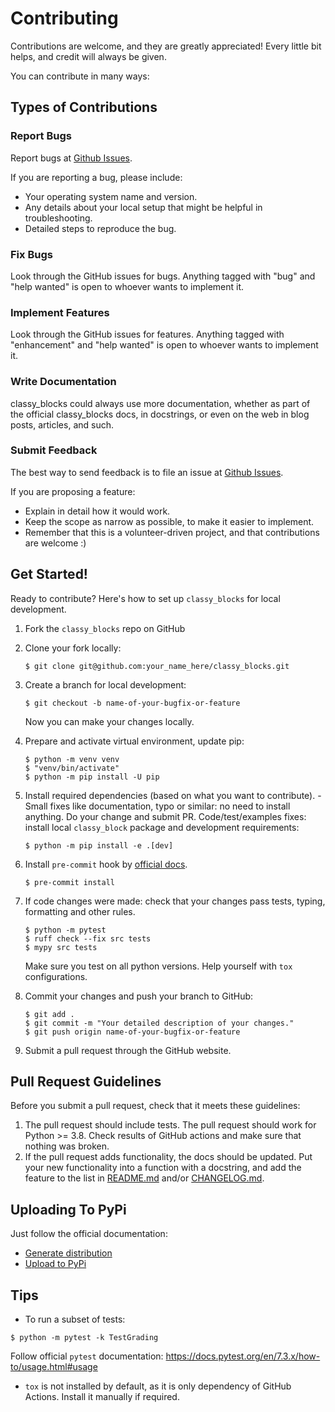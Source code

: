 # Contributing

Contributions are welcome, and they are greatly appreciated! Every
little bit helps, and credit will always be given.

You can contribute in many ways:

## Types of Contributions

### Report Bugs

Report bugs at [Github Issues](https://github.com/FranzBangar/classy_blocks/issues).

If you are reporting a bug, please include:
-   Your operating system name and version.
-   Any details about your local setup that might be helpful in
    troubleshooting.
-   Detailed steps to reproduce the bug.

### Fix Bugs

Look through the GitHub issues for bugs. Anything tagged with \"bug\"
and \"help wanted\" is open to whoever wants to implement it.

### Implement Features

Look through the GitHub issues for features. Anything tagged with
\"enhancement\" and \"help wanted\" is open to whoever wants to
implement it.

### Write Documentation

classy_blocks could always use more documentation, whether as part of
the official classy_blocks docs, in docstrings, or even on the web in
blog posts, articles, and such.

### Submit Feedback

The best way to send feedback is to file an issue at [Github Issues](https://github.com/FranzBangar/classy_blocks/issues).

If you are proposing a feature:

-   Explain in detail how it would work.
-   Keep the scope as narrow as possible, to make it easier to
    implement.
-   Remember that this is a volunteer-driven project, and that
    contributions are welcome :)

## Get Started!

Ready to contribute? Here\'s how to set up `classy_blocks` for local development.

1.  Fork the `classy_blocks` repo on GitHub

2.  Clone your fork locally:
    ``` shell
    $ git clone git@github.com:your_name_here/classy_blocks.git
    ```

3.  Create a branch for local development:
    ``` shell
    $ git checkout -b name-of-your-bugfix-or-feature
    ```
    Now you can make your changes locally.

4.  Prepare and activate virtual environment, update pip:
    ``` shell
    $ python -m venv venv
    $ "venv/bin/activate"
    $ python -m pip install -U pip
    ```

5. Install required dependencies (based on what you want to
contribute). - Small fixes like documentation, typo or similar: no need
to install anything. Do your change and submit PR.
Code/test/examples fixes: install local `classy_block` package and development requirements:
    ``` shell
    $ python -m pip install -e .[dev]
    ```

6.  Install `pre-commit` hook by [official docs](https://pre-commit.com/#3-install-the-git-hook-scripts).
    ``` shell
    $ pre-commit install
    ```

7.  If code changes were made: check that your changes pass tests, typing,
formatting and other rules.
    ``` shell
    $ python -m pytest
    $ ruff check --fix src tests
    $ mypy src tests
    ```
    Make sure you test on all python versions. Help yourself with `tox` configurations.

1.  Commit your changes and push your branch to GitHub:

    ``` shell
    $ git add .
    $ git commit -m "Your detailed description of your changes."
    $ git push origin name-of-your-bugfix-or-feature
    ```

2.  Submit a pull request through the GitHub website.

## Pull Request Guidelines

Before you submit a pull request, check that it meets these guidelines:

1.  The pull request should include tests.
    The pull request should work for Python >= 3.8. Check results of
    GitHub actions and make sure that nothing was broken.
2.  If the pull request adds functionality, the docs should be updated.
    Put your new functionality into a function with a docstring, and add
    the feature to the list in [README.md]("https://github.com/damogranlabs/classy_blocks/blob/master/README.md")
    and/or [CHANGELOG.md](https://github.com/damogranlabs/classy_blocks/blob/master/CHANGELOG.md).

## Uploading To PyPi
Just follow the official documentation:
- [Generate distribution](https://packaging.python.org/en/latest/tutorials/packaging-projects/#generating-distribution-archives)
- [Upload to PyPi](https://packaging.python.org/en/latest/tutorials/packaging-projects/#uploading-the-distribution-archives)

## Tips

* To run a subset of tests:
``` shell
$ python -m pytest -k TestGrading
```
Follow official `pytest` documentation: https://docs.pytest.org/en/7.3.x/how-to/usage.html#usage
* `tox` is not installed by default, as it is only dependency of GitHub Actions.
Install it manually if required.
